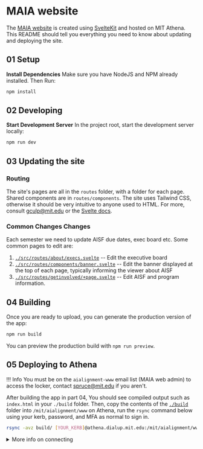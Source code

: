 # MAIA website

The [MAIA website](https://aialignment.mit.edu/) is created using [SvelteKit](https://kit.svelte.dev/) and hosted on MIT Athena. This README should tell you everything you need to know about updating and deploying the site.

## 01 Setup

**Install Dependencies**
Make sure you have NodeJS and NPM already installed. Then Run:

```bash
npm install
```

## 02 Developing

**Start Development Server**
In the project root, start the development server locally:

```bash
npm run dev
```

## 03 Updating the site

### Routing

The site's pages are all in the `routes` folder, with a folder for each page. Shared components are in `routes/components`. The site uses Tailwind CSS, otherwise it should be very intuitive to anyone used to HTML. For more, consult [gculp@mit.edu](mailto:gculp@mit.edu) or the [Svelte docs](https://svelte.dev/).

### Common Changes Changes

Each semester we need to update AISF due dates, exec board etc. Some common pages to edit are:

1. [`./src/routes/about/execs.svelte`](./src/routes/about/execs.svelte) -- Edit the executive board
1. [`./src/routes/components/banner.svelte`](./src/routes/components/banner.svelte) -- Edit the banner displayed at the top of each page, typically informing the viewer about AISF
1. [`./src/routes/getinvolved/+page.svelte`](src/routes/getinvolved/+page.svelte) -- Edit AISF and program information.

## 04 Building

Once you are ready to upload, you can generate the production version of the app:

```bash
npm run build
```

You can preview the production build with `npm run preview`.

## 05 Deploying to Athena

!!! Info You must be on the `aialignment-www` email list (MAIA web admin) to access the locker, contact [spruce@mit.edu](mailto:spruce@mit.edu) if you aren't.

After building the app in part 04, You should see compiled output such as `index.html` in your `./build` folder. Then, copy the contents of the [`./build`](./build) folder into `/mit/aialignment/www` on Athena, run the `rsync` command below using your kerb, password, and MFA as normal to sign in.

```bash
rsync -avz build/ [YOUR_KERB]@athena.dialup.mit.edu:/mit/aialignment/www
```

<details>
<summary>More info on connecting</summary>

For more information on how to connect, Gatlen recommends the [SIPB inofficial guide to connecting to MIT Athena](https://sipb.mit.edu/doc/using-athena/).

The TL;DR on how to connect via SSH is:

1. SSH onto Athena using your kerb

```bash
ssh [kerberos]@athena.dialup.mit.edu
```

2. Follow the instructions on signing in. It should be your normal MIT kerb/password/MFA.
1. Changes can be made once connected, but it's honestly easier to follow the rsync instructions in part 05 below.

- [Official MIT Athena Docs Here](https://kb.mit.edu/confluence/pages/viewpage.action?pageId=3907090).

</details>
